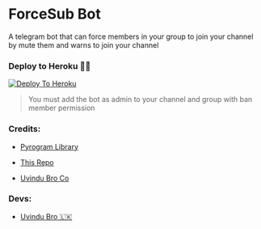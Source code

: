 # ForceSub Bot

A telegram bot that can force members in your group to join your channel by mute them and warns to join your channel

### Deploy to Heroku 🏃‍♂

[![Deploy To Heroku](https://www.herokucdn.com/deploy/button.svg)](https://heroku.com/deploy?template=https://github.com/UvinduBro/ForceSub-Bot)

> You must add the bot as admin to your channel and group with ban member permission

### Credits:

- [Pyrogram Library](https://github.com/pyrogram/pyrogram)

- [This Repo](https://github.com/viperadnan-git/force-subscribe-telegram-bot)

- [Uvindu Bro Co ](https://github.com/viperadnan-git/force-subscribe-telegram-bot)

### Devs:

- [Uvindu Bro 🇱🇰](https://github.com/UvinduBro)
